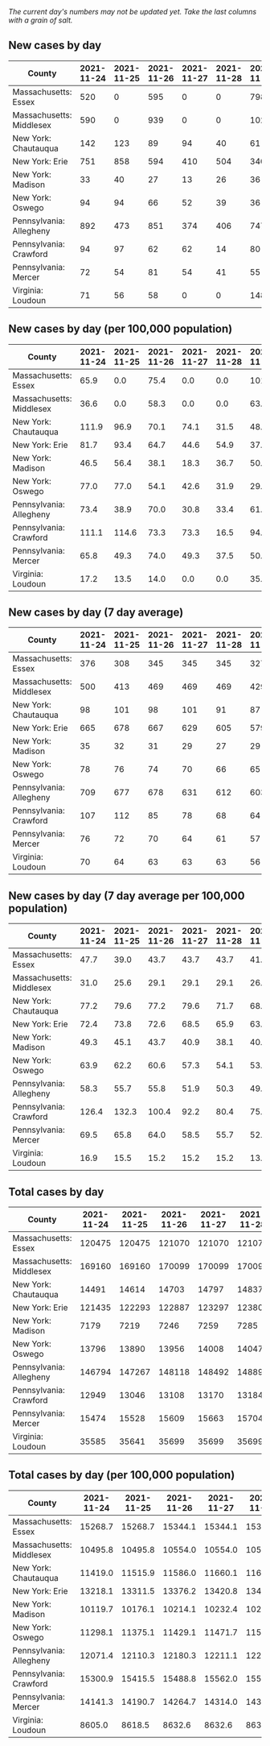 _The current day's numbers may not be updated yet. Take the last columns with a grain of salt._
## New cases by day

| County | 2021-11-24 | 2021-11-25 | 2021-11-26 | 2021-11-27 | 2021-11-28 | 2021-11-29 | 2021-11-30 |
| --- | --- | --- | --- | --- | --- | --- | --- |
| Massachusetts: Essex | 520 | 0 | 595 | 0 | 0 | 798 |  |
| Massachusetts: Middlesex | 590 | 0 | 939 | 0 | 0 | 1027 |  |
| New York: Chautauqua | 142 | 123 | 89 | 94 | 40 | 61 |  |
| New York: Erie | 751 | 858 | 594 | 410 | 504 | 340 |  |
| New York: Madison | 33 | 40 | 27 | 13 | 26 | 36 |  |
| New York: Oswego | 94 | 94 | 66 | 52 | 39 | 36 |  |
| Pennsylvania: Allegheny | 892 | 473 | 851 | 374 | 406 | 747 |  |
| Pennsylvania: Crawford | 94 | 97 | 62 | 62 | 14 | 80 |  |
| Pennsylvania: Mercer | 72 | 54 | 81 | 54 | 41 | 55 |  |
| Virginia: Loudoun | 71 | 56 | 58 | 0 | 0 | 148 |  |

## New cases by day (per 100,000 population)

| County | 2021-11-24 | 2021-11-25 | 2021-11-26 | 2021-11-27 | 2021-11-28 | 2021-11-29 | 2021-11-30 |
| --- | --- | --- | --- | --- | --- | --- | --- |
| Massachusetts: Essex | 65.9 | 0.0 | 75.4 | 0.0 | 0.0 | 101.1 |  |
| Massachusetts: Middlesex | 36.6 | 0.0 | 58.3 | 0.0 | 0.0 | 63.7 |  |
| New York: Chautauqua | 111.9 | 96.9 | 70.1 | 74.1 | 31.5 | 48.1 |  |
| New York: Erie | 81.7 | 93.4 | 64.7 | 44.6 | 54.9 | 37.0 |  |
| New York: Madison | 46.5 | 56.4 | 38.1 | 18.3 | 36.7 | 50.7 |  |
| New York: Oswego | 77.0 | 77.0 | 54.1 | 42.6 | 31.9 | 29.5 |  |
| Pennsylvania: Allegheny | 73.4 | 38.9 | 70.0 | 30.8 | 33.4 | 61.4 |  |
| Pennsylvania: Crawford | 111.1 | 114.6 | 73.3 | 73.3 | 16.5 | 94.5 |  |
| Pennsylvania: Mercer | 65.8 | 49.3 | 74.0 | 49.3 | 37.5 | 50.3 |  |
| Virginia: Loudoun | 17.2 | 13.5 | 14.0 | 0.0 | 0.0 | 35.8 |  |

## New cases by day (7 day average)

| County | 2021-11-24 | 2021-11-25 | 2021-11-26 | 2021-11-27 | 2021-11-28 | 2021-11-29 | 2021-11-30 |
| --- | --- | --- | --- | --- | --- | --- | --- |
| Massachusetts: Essex | 376 | 308 | 345 | 345 | 345 | 327 |  |
| Massachusetts: Middlesex | 500 | 413 | 469 | 469 | 469 | 429 |  |
| New York: Chautauqua | 98 | 101 | 98 | 101 | 91 | 87 |  |
| New York: Erie | 665 | 678 | 667 | 629 | 605 | 579 |  |
| New York: Madison | 35 | 32 | 31 | 29 | 27 | 29 |  |
| New York: Oswego | 78 | 76 | 74 | 70 | 66 | 65 |  |
| Pennsylvania: Allegheny | 709 | 677 | 678 | 631 | 612 | 603 |  |
| Pennsylvania: Crawford | 107 | 112 | 85 | 78 | 68 | 64 |  |
| Pennsylvania: Mercer | 76 | 72 | 70 | 64 | 61 | 57 |  |
| Virginia: Loudoun | 70 | 64 | 63 | 63 | 63 | 56 |  |

## New cases by day (7 day average per 100,000 population)

| County | 2021-11-24 | 2021-11-25 | 2021-11-26 | 2021-11-27 | 2021-11-28 | 2021-11-29 | 2021-11-30 |
| --- | --- | --- | --- | --- | --- | --- | --- |
| Massachusetts: Essex | 47.7 | 39.0 | 43.7 | 43.7 | 43.7 | 41.4 |  |
| Massachusetts: Middlesex | 31.0 | 25.6 | 29.1 | 29.1 | 29.1 | 26.6 |  |
| New York: Chautauqua | 77.2 | 79.6 | 77.2 | 79.6 | 71.7 | 68.6 |  |
| New York: Erie | 72.4 | 73.8 | 72.6 | 68.5 | 65.9 | 63.0 |  |
| New York: Madison | 49.3 | 45.1 | 43.7 | 40.9 | 38.1 | 40.9 |  |
| New York: Oswego | 63.9 | 62.2 | 60.6 | 57.3 | 54.1 | 53.2 |  |
| Pennsylvania: Allegheny | 58.3 | 55.7 | 55.8 | 51.9 | 50.3 | 49.6 |  |
| Pennsylvania: Crawford | 126.4 | 132.3 | 100.4 | 92.2 | 80.4 | 75.6 |  |
| Pennsylvania: Mercer | 69.5 | 65.8 | 64.0 | 58.5 | 55.7 | 52.1 |  |
| Virginia: Loudoun | 16.9 | 15.5 | 15.2 | 15.2 | 15.2 | 13.5 |  |

## Total cases by day

| County | 2021-11-24 | 2021-11-25 | 2021-11-26 | 2021-11-27 | 2021-11-28 | 2021-11-29 | 2021-11-30 |
| --- | --- | --- | --- | --- | --- | --- | --- |
| Massachusetts: Essex | 120475 | 120475 | 121070 | 121070 | 121070 | 121868 |  |
| Massachusetts: Middlesex | 169160 | 169160 | 170099 | 170099 | 170099 | 171126 |  |
| New York: Chautauqua | 14491 | 14614 | 14703 | 14797 | 14837 | 14898 |  |
| New York: Erie | 121435 | 122293 | 122887 | 123297 | 123801 | 124141 |  |
| New York: Madison | 7179 | 7219 | 7246 | 7259 | 7285 | 7321 |  |
| New York: Oswego | 13796 | 13890 | 13956 | 14008 | 14047 | 14083 |  |
| Pennsylvania: Allegheny | 146794 | 147267 | 148118 | 148492 | 148898 | 149645 |  |
| Pennsylvania: Crawford | 12949 | 13046 | 13108 | 13170 | 13184 | 13264 |  |
| Pennsylvania: Mercer | 15474 | 15528 | 15609 | 15663 | 15704 | 15759 |  |
| Virginia: Loudoun | 35585 | 35641 | 35699 | 35699 | 35699 | 35847 |  |

## Total cases by day (per 100,000 population)

| County | 2021-11-24 | 2021-11-25 | 2021-11-26 | 2021-11-27 | 2021-11-28 | 2021-11-29 | 2021-11-30 |
| --- | --- | --- | --- | --- | --- | --- | --- |
| Massachusetts: Essex | 15268.7 | 15268.7 | 15344.1 | 15344.1 | 15344.1 | 15445.2 |  |
| Massachusetts: Middlesex | 10495.8 | 10495.8 | 10554.0 | 10554.0 | 10554.0 | 10617.7 |  |
| New York: Chautauqua | 11419.0 | 11515.9 | 11586.0 | 11660.1 | 11691.6 | 11739.7 |  |
| New York: Erie | 13218.1 | 13311.5 | 13376.2 | 13420.8 | 13475.6 | 13512.7 |  |
| New York: Madison | 10119.7 | 10176.1 | 10214.1 | 10232.4 | 10269.1 | 10319.8 |  |
| New York: Oswego | 11298.1 | 11375.1 | 11429.1 | 11471.7 | 11503.7 | 11533.1 |  |
| Pennsylvania: Allegheny | 12071.4 | 12110.3 | 12180.3 | 12211.1 | 12244.4 | 12305.9 |  |
| Pennsylvania: Crawford | 15300.9 | 15415.5 | 15488.8 | 15562.0 | 15578.6 | 15673.1 |  |
| Pennsylvania: Mercer | 14141.3 | 14190.7 | 14264.7 | 14314.0 | 14351.5 | 14401.8 |  |
| Virginia: Loudoun | 8605.0 | 8618.5 | 8632.6 | 8632.6 | 8632.6 | 8668.3 |  |

